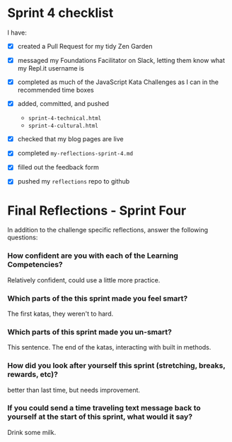 # Sprint 4 checklist

I have:
- [x] created a Pull Request for my tidy Zen Garden
- [x] messaged my Foundations Facilitator on Slack, letting them know what my Repl.it username is
- [x] completed as much of the JavaScript Kata Challenges as I can in the recommended time boxes
- [x] added, committed, and pushed 
    - `sprint-4-technical.html` 
    - `sprint-4-cultural.html` 
- [x] checked that my blog pages are live
- [x] completed `my-reflections-sprint-4.md`
- [x] filled out the feedback form
- [x] pushed my `reflections` repo to github


# Final Reflections - Sprint Four 

In addition to the challenge specific reflections, answer the following questions:

### How confident are you with each of the Learning Competencies?
Relatively confident, could use a little more practice.


### Which parts of the this sprint made you feel smart?
The first katas, they weren't to hard.


### Which parts of this sprint made you un-smart?
This sentence. The end of the katas, interacting with built in methods. 


### How did you look after yourself this sprint (stretching, breaks, rewards, etc)?
better than last time, but needs improvement.


### If you could send a time traveling text message back to yourself at the start of this sprint, what would it say? 
Drink some milk.